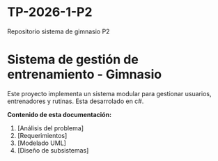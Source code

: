 # TP-2026-1-P2
Repositorio sistema de gimnasio P2

# Sistema de gestión de entrenamiento - Gimnasio
Este proyecto implementa un sistema modular para gestionar usuarios, entrenadores y rutinas. Esta desarrolado en c#.

**Contenido de esta documentación:**

1. [Análisis del problema]
2. [Requerimientos]
3. [Modelado UML]
4. [Diseño de subsistemas]

